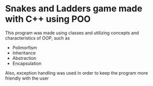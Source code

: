<h1>Snakes and Ladders game made with C++ using POO</h1>
  <p> This program was made using classes and utilizing concepts and characteristics of OOP, such as </p>
    <ul>
      <li>Polimorfism</li>
      <li>Inheritance</li>
      <li>Abstraction</li>
      <li>Encapsulation</li>
    </ul>
   <p> Also, exception handling was used in order to keep the program more friendly with the user<p>

